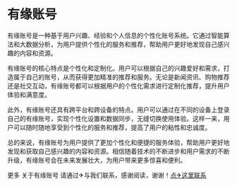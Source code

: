 # 有缘账号

有缘账号是一种基于用户兴趣、经验和个人信息的个性化账号系统。它通过智能算法和大数据分析，为用户提供个性化的服务和推荐，帮助用户更好地发现自己感兴趣的内容和资源。

有缘账号的核心特点是个性化和定制化。用户可以根据自己的兴趣爱好和需求，打造属于自己的账号，从而获得更加精准的推荐和服务。无论是新闻资讯、购物推荐还是社交互动，有缘账号都可以根据用户的个性化需求进行定制化推荐，提升用户体验和满意度。

此外，有缘账号还具有跨平台和跨设备的特点。用户可以通过在不同的设备上登录自己的有缘账号，实现个性化设置和数据同步，无缝切换使用体验。这样一来，用户可以随时随地享受到个性化的服务和推荐，提高了用户的粘性和忠诚度。

总的来说，有缘账号为用户提供了更加个性化和便捷的服务体验，帮助用户更好地发现和获取自己感兴趣的内容和资源。相信随着技术的不断进步和用户需求的不断升级，有缘账号会在未来发展壮大，为用户带来更多惊喜和便利。

更多 关于有缘账号 请通过✈与我们联系，感谢阅读，谢谢！[点✈这里联系](https://t.me/sjlmbot)